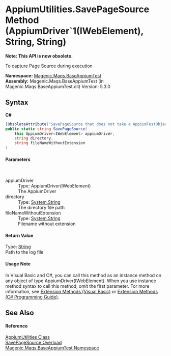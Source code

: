 # AppiumUtilities.SavePageSource Method (AppiumDriver`1(IWebElement), String, String)
 

**Note: This API is now obsolete.**

To capture Page Source during execution

**Namespace:**&nbsp;<a href="MAQS_5/Appium_AUTOGENERATED/Magenic-Maqs-BaseAppiumTest_Namespace">Magenic.Maqs.BaseAppiumTest</a><br />**Assembly:**&nbsp;Magenic.Maqs.BaseAppiumTest (in Magenic.Maqs.BaseAppiumTest.dll) Version: 5.3.0

## Syntax

**C#**<br />
``` C#
[ObsoleteAttribute("SavePageSource that does not take a AppiumTestObject parameter is deprecated")]
public static string SavePageSource(
	this AppiumDriver<IWebElement> appiumDriver,
	string directory,
	string fileNameWithoutExtension
)
```


#### Parameters
&nbsp;<dl><dt>appiumDriver</dt><dd>Type: AppiumDriver(IWebElement)<br />The AppiumDriver</dd><dt>directory</dt><dd>Type: <a href="http://msdn2.microsoft.com/en-us/library/s1wwdcbf" target="_blank">System.String</a><br />The directory file path</dd><dt>fileNameWithoutExtension</dt><dd>Type: <a href="http://msdn2.microsoft.com/en-us/library/s1wwdcbf" target="_blank">System.String</a><br />Filename without extension</dd></dl>

#### Return Value
Type: <a href="http://msdn2.microsoft.com/en-us/library/s1wwdcbf" target="_blank">String</a><br />Path to the log file

#### Usage Note
In Visual Basic and C#, you can call this method as an instance method on any object of type AppiumDriver(IWebElement). When you use instance method syntax to call this method, omit the first parameter. For more information, see <a href="http://msdn.microsoft.com/en-us/library/bb384936.aspx">Extension Methods (Visual Basic)</a> or <a href="http://msdn.microsoft.com/en-us/library/bb383977.aspx">Extension Methods (C# Programming Guide)</a>.

## See Also


#### Reference
<a href="MAQS_5/Appium_AUTOGENERATED/AppiumUtilities_Class">AppiumUtilities Class</a><br /><a href="MAQS_5/Appium_AUTOGENERATED/AppiumUtilities-SavePageSource_Method">SavePageSource Overload</a><br /><a href="MAQS_5/Appium_AUTOGENERATED/Magenic-Maqs-BaseAppiumTest_Namespace">Magenic.Maqs.BaseAppiumTest Namespace</a><br />
